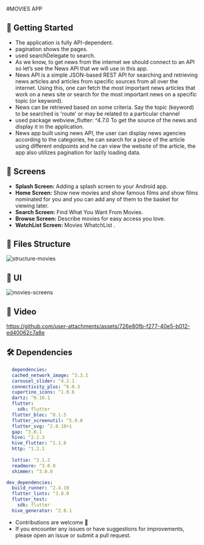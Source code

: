 #MOVIES APP

## 🚀 Getting Started

- The application is fully API-dependent.
- pagination shows the pages.
- used searchDelegate to search.
-  As we know, to get news from the internet we should connect to an API so let’s see the News API that we will use in this app.
-  News API is a simple JSON-based REST API for searching and retrieving news articles and articles from specific sources from all over the internet. Using this, one can fetch the most important news articles that work on a news site or search for the most important news on a specific topic (or keyword).
-   News can be retrieved based on some criteria. Say the topic (keyword) to be searched is 'route' or may be related to a particular channel
-   used package   webview_flutter: ^4.7.0 To get the source of the news and display it in the application.
-   News app built using news API, the user can display news agencies according to the categories, he can search for a piece of the article
using different endpoints and he can view the website of the article, the app also utilizes pagination for lazily loading data.
  
## 🤳 Screens

- **Splash Screen:** Adding a splash screen to your Android app. 
- **Home Screen:** Show new movies and show famous films and show films nominated for you and you can add any of them to the basket for viewing later.
- **Search Screen:** Find What You Want From Movies.
- **Browse Screen:** Describe movies for easy access you love.
- **WatchList Screen:** Movies WhatchList .






## 📁 Files Structure
![structure-movies](https://github.com/user-attachments/assets/0bd4b1f9-0355-4ca1-9dc1-5f3ee827378b)


## 📱 UI
![movies-screens](https://github.com/user-attachments/assets/31652e47-96ef-4817-a27e-ef606bb8b6ee)




## 🎥 Video



https://github.com/user-attachments/assets/726e80fb-f277-40e5-b012-ed40062c7a8e



## 🛠 Dependencies

```pubspec.yaml
  dependencies:
  cached_network_image: ^3.3.1
  carousel_slider: ^4.2.1
  connectivity_plus: ^6.0.3
  cupertino_icons: ^1.0.6
  dartz: ^0.10.1
  flutter:
    sdk: flutter
  flutter_bloc: ^8.1.5
  flutter_screenutil: ^5.9.0
  flutter_svg: ^2.0.10+1
  gap: ^3.0.1
  hive: ^2.2.3
  hive_flutter: ^1.1.0
  http: ^1.2.1
  
  lottie: ^3.1.2
  readmore: ^3.0.0
  shimmer: ^3.0.0

dev_dependencies:
  build_runner: ^2.4.10
  flutter_lints: ^3.0.0
  flutter_test:
    sdk: flutter
  hive_generator: ^2.0.1

```


- Contributions are welcome 💜
- If you encounter any issues or have suggestions for improvements, please open an issue or submit a pull request.

